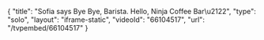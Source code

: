 {
    "title": "Sofia says Bye Bye, Barista. Hello, Ninja Coffee Bar\u2122",
    "type": "solo",
    "layout": "iframe-static",
    "videoId": "66104517",
    "url": "\/tvpembed\/66104517"
}